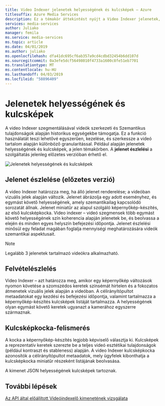 ```yaml
---
title: Video Indexer jelenetek helyességének és kulcsképek – Azure
titlesuffix: Azure Media Services
description: Ez a témakör áttekintést nyújt a Video Indexer jelenetek, helyességének és kulcsképek.
services: media-services
author: Juliako
manager: femila
ms.service: media-services
ms.topic: article
ms.date: 04/01/2019
ms.author: juliako
ms.openlocfilehash: dfa41dc695cf6ab357a9cd4cdbd32454b6dd107d
ms.sourcegitcommit: 0a3efe5dcf56498010f4733a1600c8fe51eb7701
ms.translationtype: MT
ms.contentlocale: hu-HU
ms.lasthandoff: 04/03/2019
ms.locfileid: "58896409"
---
```

# <a name="scenes-shots-and-keyframes"></a>Jelenetek helyességének és kulcsképek

A video Indexer szegmentálásával videók szerkezeti és Szemantikus tulajdonságok alapján historikus egységekbe támogatja. Ez a funkció használatát teszi lehetővé egyszerűen, kezelése, és szerkessze a videó tartalom alapján különböző granularitással. Például alapján jelenetek helyességének és kulcsképek, a jelen témakörben. A **jelenet észlelési** a szolgáltatás jelenleg előzetes verzióban érhető el.   

![Jelenetek helyességének és kulcsképek](./media/scenes-shots-keyframes/scenes-shots-keyframes.png)

## <a name="scene-detection-preview"></a>Jelenet észlelése (előzetes verzió)

A video Indexer határozza meg, ha álló jelenet renderelése; a videóban vizuális jelek alapján változik. Jelenet ábrázolja egy adott eseményhez, és egymást követő helyességének, amely szemantikailag kapcsolódó sorozatát állnak. Jelenet miniatűr az alapul szolgáló képernyőkép-készítés, az első kulcsképkocka. Video indexer – videó szegmensek több egymást követő helyességének szín koherencia alapján jelenetek be, és beolvassa a elején és minden egyes helyszín befejezési időpontja. Jelenet észlelési minősül egy feladat magában foglalja mennyiségi meghatározására videók szemantikai aspektusait.

> [!NOTE]
> Legalább 3 jelenetek tartalmazó videókra alkalmazható.

## <a name="shot-detection"></a>Felvételészlelés

Video Indexer – azt határozza meg, amikor egy képernyőkép változások nyomon követése a szomszédos keretek színsémát hirtelen és a fokozatos átmenetek vizuális jelek alapján a videóban. A célirányítópultot metaadatokat egy kezdési és befejezési időpontja, valamint tartalmazza a képernyőkép-készítés kulcsképek listáját tartalmazza. A helyességének olyan egymást követő keretek ugyanazt a kamerához egyszerre származnak.

## <a name="keyframe-detection"></a>Kulcsképkocka-felismerés

A kocka a képernyőkép-készítés legjobb képviselő választja ki. Kulcsképek a reprezentatív keretek szerezte be a teljes videó esztétikai tulajdonságok (például kontraszt és stableness) alapján. A video Indexer kulcsképkocka azonosítók a célirányítópultot metaadatok, mely ügyfelek kibonthatja a kulcsképkocka miniatűr részeként listájának beolvasása. 

A kimenet JSON helyességének kulcsképek tartoznak. 

## <a name="next-steps"></a>További lépések

[Az API által előállított Videóindexelő kimenetének vizsgálata](video-indexer-output-json-v2.md#scenes)